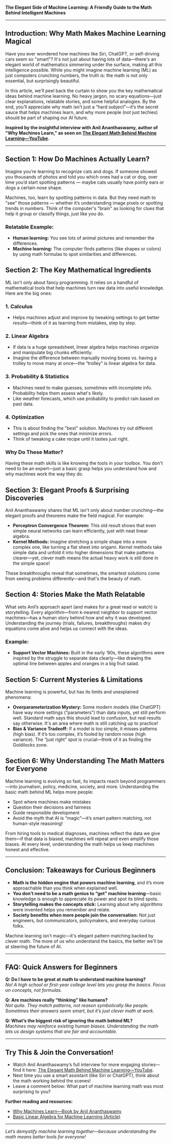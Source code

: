 **The Elegant Side of Machine Learning: A Friendly Guide to the Math Behind Intelligent Machines**

---

## Introduction: Why Math Makes Machine Learning Magical

Have you ever wondered how machines like Siri, ChatGPT, or self-driving cars seem so "smart"? It's not just about having lots of data—there's an elegant world of mathematics simmering under the surface, making all this intelligence possible. While you might imagine machine learning (ML) as just computers crunching numbers, the truth is: the math is not only essential, but surprisingly beautiful.

In this article, we’ll peel back the curtain to show you the key mathematical ideas behind machine learning. No heavy jargon, no scary equations—just clear explanations, relatable stories, and some helpful analogies. By the end, you’ll appreciate why math isn’t just a “hard subject”—it’s the secret sauce that helps machines learn, and why more people (not just techies) should be part of shaping our AI future.

**Inspired by the insightful interview with Anil Ananthaswamy, author of "Why Machines Learn," as seen on [The Elegant Math Behind Machine Learning—YouTube](https://www.youtube.com/watch?v=URtF_UHYBSo).**

---

## Section 1: How Do Machines Actually Learn?

Imagine you’re learning to recognize cats and dogs. If someone showed you thousands of photos and told you which ones had a cat or dog, over time you’d start spotting patterns — maybe cats usually have pointy ears or dogs a certain nose shape.

Machines, too, learn by spotting patterns in data. But they need math to "see" those patterns — whether it’s understanding image pixels or spotting trends in numbers. Think of the computer's "brain" as looking for clues that help it group or classify things, just like you do.

### Relatable Example:
- **Human learning:** You see lots of animal pictures and remember the differences.
- **Machine learning:** The computer finds patterns (like shapes or colors) by using math formulas to spot similarities and differences.

## Section 2: The Key Mathematical Ingredients

ML isn't only about fancy programming. It relies on a handful of mathematical tools that help machines turn raw data into useful knowledge. Here are the big ones:

### 1. **Calculus**
  - Helps machines adjust and improve by tweaking settings to get better results—think of it as learning from mistakes, step by step.

### 2. **Linear Algebra**
  - If data is a huge spreadsheet, linear algebra helps machines organize and manipulate big chunks efficiently.
  - Imagine the difference between manually moving boxes vs. having a trolley to move many at once—the “trolley” is linear algebra for data.

### 3. **Probability & Statistics**
  - Machines need to make guesses, sometimes with incomplete info. Probability helps them assess what's likely.
  - Like weather forecasts, which use probability to predict rain based on past data.

### 4. **Optimization**
  - This is about finding the "best" solution. Machines try out different settings and pick the ones that minimize errors.
  - Think of tweaking a cake recipe until it tastes just right.

### Why Do These Matter?
Having these math skills is like knowing the tools in your toolbox. You don't need to be an expert—just a basic grasp helps you understand how and why machines work the way they do.

## Section 3: Elegant Proofs & Surprising Discoveries

Anil Ananthaswamy shares that ML isn't only about number crunching—the elegant proofs and theorems make the field magical. For example:

- **Perceptron Convergence Theorem:** This old result shows that even simple neural networks can learn efficiently, just with neat linear algebra.
- **Kernel Methods:** Imagine stretching a simple shape into a more complex one, like turning a flat sheet into origami. Kernel methods take simple data and unfold it into higher dimensions that make patterns clearer—yet, clever math means the actual heavy work is still done in the simple space!

These breakthroughs reveal that sometimes, the smartest solutions come from seeing problems differently—and that's the beauty of math.

## Section 4: Stories Make the Math Relatable

What sets Anil’s approach apart (and makes for a great read or watch) is storytelling. Every algorithm—from k-nearest neighbor to support vector machines—has a human story behind how and why it was developed. Understanding the journey (trials, failures, breakthroughs) makes dry equations come alive and helps us connect with the ideas.

### Example:
- **Support Vector Machines:** Built in the early ‘90s, these algorithms were inspired by the struggle to separate data clearly—like drawing the optimal line between apples and oranges in a big fruit salad.

## Section 5: Current Mysteries & Limitations

Machine learning is powerful, but has its limits and unexplained phenomena:
- **Overparameterization Mystery:** Some modern models (like ChatGPT) have way more settings (“parameters”) than data inputs, yet still perform well. Standard math says this should lead to confusion, but real results say otherwise. It's an area where math is still catching up to practice!
- **Bias & Variance Tradeoff:** If a model is too simple, it misses patterns (high bias). If it’s too complex, it’s fooled by random noise (high variance). The “just right” spot is crucial—think of it as finding the Goldilocks zone.

## Section 6: Why Understanding The Math Matters for Everyone

Machine learning is evolving so fast, its impacts reach beyond programmers—into journalism, policy, medicine, society, and more. Understanding the basic math behind ML helps more people:

- Spot where machines make mistakes
- Question their decisions and fairness
- Guide responsible development
- Avoid the myth that AI is “magic”—it’s smart pattern matching, not human-style reasoning!

From hiring tools to medical diagnoses, machines reflect the data we give them—if that data is biased, machines will repeat and even amplify those biases. At every level, understanding the math helps us keep machines honest and effective.

---

## Conclusion: Takeaways for Curious Beginners

- **Math is the hidden engine that powers machine learning**, and it’s more approachable than you think when explained well.
- **You don’t need to be a math genius to “get” machine learning**—basic knowledge is enough to appreciate its power and spot its blind spots.
- **Storytelling makes the concepts stick:** Learning about why algorithms were invented helps you remember and relate.
- **Society benefits when more people join the conversation:** Not just engineers, but communicators, policymakers, and everyday curious folks.

Machine learning isn't magic—it's elegant pattern matching backed by clever math. The more of us who understand the basics, the better we’ll be at steering the future of AI.

---

## FAQ: Quick Answers for Beginners

**Q: Do I have to be great at math to understand machine learning?**  
*No! A high school or first-year college level lets you grasp the basics. Focus on concepts, not formulas.*

**Q: Are machines really “thinking” like humans?**  
*Not quite. They match patterns, not reason symbolically like people. Sometimes their answers seem smart, but it’s just clever math at work.*

**Q: What’s the biggest risk of ignoring the math behind ML?**  
*Machines may reinforce existing human biases. Understanding the math lets us design systems that are fair and accountable.*

---

## Try This & Join the Conversation!

- Watch Anil Ananthaswamy’s full interview for more engaging stories—find it here: [The Elegant Math Behind Machine Learning—YouTube](https://www.youtube.com/watch?v=URtF_UHYBSo).
- Next time you use a smart assistant (like Siri or ChatGPT), think about the math working behind the scenes!
- Leave a comment below: What part of machine learning math was most surprising to you?

**Further reading and resources:**  
- [Why Machines Learn—Book by Anil Ananthaswamy](https://www.goodreads.com/book/show/63369543-why-machines-learn)
- [Basic Linear Algebra for Machine Learning (Article)](https://machinelearningmastery.com/linear-algebra-for-machine-learning/)

---

*Let’s demystify machine learning together—because understanding the math means better tools for everyone!*